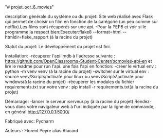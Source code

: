 "# projet_ocr_6_movies" 

description générale du système ou du projet:
Site web réalisé avec Flask qui permet de choisir un film en fonction de la carégorie (un peu comme sur netflix).Les films sont récupérés sur une api.
-Pour la PEP8 et voir si le programme la respect bien:Executer:flake8 --format=html --htmldir=flake_rapport (à la racine du projet)

Statut du projet:
Le développement du projet est fini.

Installation:
-récuperer l'api imdb à l'adresse suivante : https://github.com/OpenClassrooms-Student-Center/ocmovies-api-en et lire le readme pour run l'api.
une fois l'api en fonction:
-créer le virtual env : python -m venv venv (à la racine du projet)
-switcher sur le virtual env : source venv/Scripts/activate pour linux ou venv\Scripts\activate pour windows(à la racine du projet)
-récupérer les modules du fichier requirements.txt sur votre venv : pip install -r requirements.txt(à la racine du projet)

Démarrage:
-lancer le serveur :serveur.py (à la racine du projet)
Rendez-vous dans votre navigateur web à l'url indiquée par la ligne de commande, en général http://127.0.0.1:5000/

Fabriqué avec:
Pycharm

Auteurs :
Florent Peyre alias Alucard

